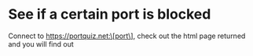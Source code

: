 # See if a certain port is blocked
Connect to https://portquiz.net:\[port\], check out the html page returned and you will find out